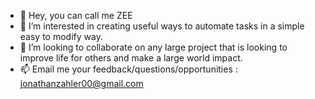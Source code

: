 - 👋 Hey, you can call me ZEE
- 👀 I’m interested in creating useful ways to automate tasks in a simple easy to modify way.
- 💞️ I’m looking to collaborate on any large project that is looking to improve life for others and make a large world impact.
- 📫 Email me your feedback/questions/opportunities : jonathanzahler00@gmail.com

<!---
jonathanzahler00/jonathanzahler00 is a ✨ special ✨ repository because its `README.md` (this file) appears on your GitHub profile.
You can click the Preview link to take a look at your changes.
--->
